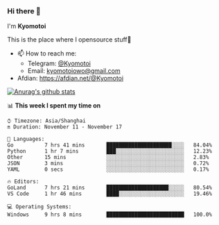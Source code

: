 ### Hi there 👋

I'm **Kyomotoi**

This is the place where I opensource stuff🤺

- 📫 How to reach me: 
    - Telegram: [@Kyomotoi](https://t.me/Kyomotoi)
    - Email: <kyomotoiowo@gmail.com>
- Afdian: <https://afdian.net/@Kyomotoi>

[![Anurag's github stats](https://github-readme-stats.vercel.app/api?username=kyomotoi)](https://github.com/anuraghazra/github-readme-stats)

📊 **This week I spent my time on**
<!--START_SECTION:waka-->
```text
⌚︎ Timezone: Asia/Shanghai
🔛 Duration: November 11 - November 17

💬 Languages: 
Go          7 hrs 41 mins       █████████████████████░░░░   84.04% 
Python      1 hr 7 mins         ███░░░░░░░░░░░░░░░░░░░░░░   12.23% 
Other       15 mins             ░░░░░░░░░░░░░░░░░░░░░░░░░   2.83% 
JSON        3 mins              ░░░░░░░░░░░░░░░░░░░░░░░░░   0.72% 
YAML        0 secs              ░░░░░░░░░░░░░░░░░░░░░░░░░   0.17%

🔥 Editors: 
GoLand      7 hrs 21 mins       ████████████████████░░░░░   80.54% 
VS Code     1 hr 46 mins        ████░░░░░░░░░░░░░░░░░░░░░   19.46%

💻 Operating Systems: 
Windows     9 hrs 8 mins        █████████████████████████   100.0%
```
<!--END_SECTION:waka-->
